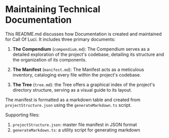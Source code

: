 # Maintaining Technical Documentation

This README.md discusses how Documentation is created and maintained for Call Of Luci. It includes three primary documents:

1. **The Compendium** (`compendium.md`): The Compendium serves as a detailed exploration of the project's codebase, detailing its structure and the organization of its components. 

2. **The Manifest** (`manifest.md`): The Manifest acts as a meticulous inventory, cataloging every file within the project's codebase.

3. **The Tree** (`tree.md`): the Tree offers a graphical index of the project's directory structure, serving as a visual guide to its layout.

The manifest is formatted as a markdown table and created from `projectStructure.json` using the `generateMarkdown.ts` script.

Supporting files:

1. `projectStructure.json`: master file manifest in JSON format
2. `generateMarkdown.ts`: a utility script for generating markdown